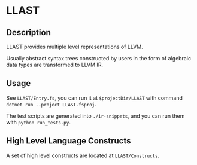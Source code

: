 # LLAST


Description
---------------

LLAST provides multiple level representations of LLVM.

Usually abstract syntax trees constructed by users in the form of algebraic data types are transformed to LLVM IR.

Usage
---------

See `LLAST/Entry.fs`, you can run it at `$projectDir/LLAST` with command `dotnet run --project LLAST.fsproj`.

The test scripts are generated into `./ir-snippets`, and you can run them with `python run_tests.py`.

High Level Language Constructs
---------------------------------------

A set of high level constructs are located at `LLAST/Constructs`.




